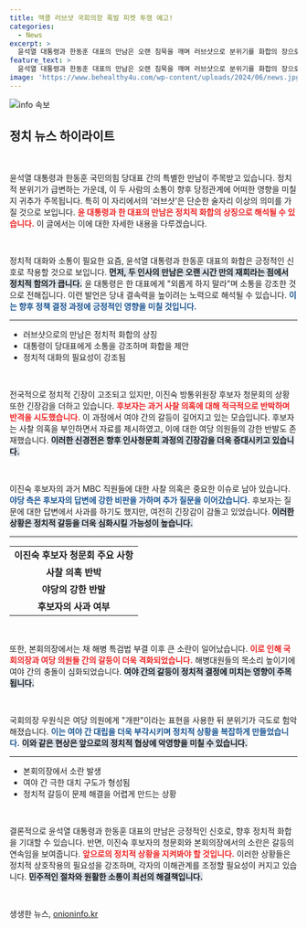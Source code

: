 ```yaml
---
title: 맥콜 러브샷 국회의장 폭발 피켓 투쟁 예고!
categories:
  - News
excerpt: >
  윤석열 대통령과 한동훈 대표의 만남은 오랜 침묵을 깨며 러브샷으로 분위기를 화합의 장으로 이끌었습니다. 그러나 정치적 현안에 대한 논의는 여전히 지켜봐야 할 상황! 이진숙 후보자의 신경전까지, 국회는 긴장감이 넘칩니다. 클릭해 더 알아보세요!
feature_text: >
  윤석열 대통령과 한동훈 대표의 만남은 오랜 침묵을 깨며 러브샷으로 분위기를 화합의 장으로 이끌었습니다. 그러나 정치적 현안에 대한 논의는 여전히 지켜봐야 할 상황! 이진숙 후보자의 신경전까지, 국회는 긴장감이 넘칩니다. 클릭해 더 알아보세요!
image: 'https://www.behealthy4u.com/wp-content/uploads/2024/06/news.jpg'
---
```


<p><img src="https://www.behealthy4u.com/wp-content/uploads/2024/06/news.jpg" alt="info 속보" /></p>

<h2 data-ke-size="size26">정치 뉴스 하이라이트</h2>

<p data-ke-size="size16">&nbsp;</p>

<p>윤석열 대통령과 한동훈 국민의힘 당대표 간의 특별한 만남이 주목받고 있습니다. 정치적 분위기가 급변하는 가운데, 이 두 사람의 소통이 향후 당정관계에 어떠한 영향을 미칠지 귀추가 주목됩니다. 특히 이 자리에서의 '러브샷'은 단순한 술자리 이상의 의미를 가질 것으로 보입니다. <b><span style="color: #ee2323;">윤 대통령과 한 대표의 만남은 정치적 화합의 상징으로 해석될 수 있습니다.</span></b> 이 글에서는 이에 대한 자세한 내용을 다루겠습니다.</p>

<p data-ke-size="size16">&nbsp;</p>

<p>정치적 대화와 소통이 필요한 요즘, 윤석열 대통령과 한동훈 대표의 화합은 긍정적인 신호로 작용할 것으로 보입니다. <b><span style="background-color: #21538527;">먼저, 두 인사의 만남은 오랜 시간 만의 재회라는 점에서 정치적 함의가 큽니다.</span></b> 윤 대통령은 한 대표에게 "외롭게 하지 말라"며 소통을 강조한 것으로 전해집니다. 이런 발언은 당내 결속력을 높이려는 노력으로 해석될 수 있습니다. <b><span style="color: #1a5490;">이는 향후 정책 결정 과정에 긍정적인 영향을 미칠 것입니다.</span></b></p>

<hr>

<ul>
    <li>러브샷으로의 만남은 정치적 화합의 상징</li>
    <li>대통령이 당대표에게 소통을 강조하며 화합을 제안</li>
    <li>정치적 대화의 필요성이 강조됨</li>
</ul>

<p data-ke-size="size16">&nbsp;</p>

<p>전국적으로 정치적 긴장이 고조되고 있지만, 이진숙 방통위원장 후보자 청문회의 상황 또한 긴장감을 더하고 있습니다. <b><span style="color: #ee2323;">후보자는 과거 사찰 의혹에 대해 적극적으로 반박하며 반격을 시도했습니다.</span></b> 이 과정에서 여야 간의 갈등이 깊어지고 있는 모습입니다. 후보자는 사찰 의혹을 부인하면서 자료를 제시하였고, 이에 대한 여당 의원들의 강한 반발도 존재했습니다. <b><span style="background-color: #21538527;">이러한 신경전은 향후 인사청문회 과정의 긴장감을 더욱 증대시키고 있습니다.</span></b> </p>

<p data-ke-size="size16">&nbsp;</p>

<p>이진숙 후보자의 과거 MBC 직원들에 대한 사찰 의혹은 중요한 이슈로 남아 있습니다. <b><span style="color: #1a5490;">야당 측은 후보자의 답변에 강한 비판을 가하며 추가 질문을 이어갔습니다.</span></b> 후보자는 질문에 대한 답변에서 사과를 하기도 했지만, 여전히 긴장감이 감돌고 있었습니다. <b><span style="background-color: #21538527;">이러한 상황은 정치적 갈등을 더욱 심화시킬 가능성이 높습니다.</span></b></p>

<hr>

<table>
    <tr>
        <td style="text-align: center; height: 17px;"><b>이진숙 후보자 청문회 주요 사항</b></td>
    </tr>
    <tr>
        <td style="text-align: center; height: 17px;"><b>사찰 의혹 반박</b></td>
    </tr>
    <tr>
        <td style="text-align: center; height: 17px;"><b>야당의 강한 반발</b></td>
    </tr>
    <tr>
        <td style="text-align: center; height: 17px;"><b>후보자의 사과 여부</b></td>
    </tr>
</table>

<p data-ke-size="size16">&nbsp;</p>

<p>또한, 본회의장에서는 채 해병 특검법 부결 이후 큰 소란이 일어났습니다. <b><span style="color: #ee2323;">이로 인해 국회의장과 여당 의원들 간의 갈등이 더욱 격화되었습니다.</span></b> 해병대원들의 목소리 높이기에 여야 간의 충돌이 심화되었습니다. <b><span style="background-color: #21538527;">여야 간의 갈등이 정치적 결정에 미치는 영향이 주목됩니다.</span></b> </p>

<p data-ke-size="size16">&nbsp;</p>

<p>국회의장 우원식은 여당 의원에게 "개판"이라는 표현을 사용한 뒤 분위기가 극도로 험악해졌습니다. <b><span style="color: #1a5490;">이는 여야 간 대립을 더욱 부각시키며 정치적 상황을 복잡하게 만들었습니다.</span></b> <b><span style="background-color: #21538527;">이와 같은 현상은 앞으로의 정치적 협상에 악영향을 미칠 수 있습니다.</span></b></p>

<hr>

<ul>
    <li>본회의장에서 소란 발생</li>
    <li>여야 간 극한 대치 구도가 형성됨</li>
    <li>정치적 갈등이 문제 해결을 어렵게 만드는 상황</li>
</ul>

<p data-ke-size="size16">&nbsp;</p>

<p>결론적으로 윤석열 대통령과 한동훈 대표의 만남은 긍정적인 신호로, 향후 정치적 화합을 기대할 수 있습니다. 반면, 이진숙 후보자의 청문회와 본회의장에서의 소란은 갈등의 연속임을 보여줍니다. <b><span style="color: #ee2323;">앞으로의 정치적 상황을 지켜봐야 할 것입니다.</span></b> 이러한 상황들은 정치적 상호작용의 필요성을 강조하며, 각자의 이해관계를 조정할 필요성이 커지고 있습니다. <b><span style="background-color: #21538527;">민주적인 절차와 원활한 소통이 최선의 해결책입니다.</span></b></p>

<p data-ke-size="size16">&nbsp;</p>
생생한 뉴스, <a href="https://onioninfo.kr" rel="dofollow">onioninfo.kr</a>


